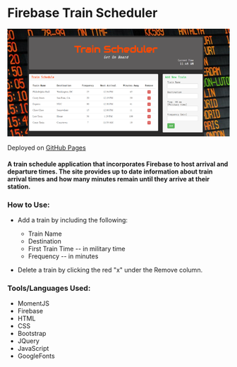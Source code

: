 # Firebase Train Scheduler

![Train](https://github.com/pamelatholan/Firebase-Train-Scheduler/blob/master/assets/images/Train.PNG)

Deployed on [GitHub Pages](https://pamelatholan.github.io/Firebase-Train-Scheduler/)

#### A train schedule application that incorporates Firebase to host arrival and departure times.  The site provides up to date information about train arrival times and how many minutes remain until they arrive at their station.

### How to Use:
* Add a train by including the following:
    * Train Name
    * Destination 
    * First Train Time -- in military time
    * Frequency -- in minutes

* Delete a train by clicking the red "x" under the Remove column.

### Tools/Languages Used:
* MomentJS
* Firebase
* HTML
* CSS
* Bootstrap
* JQuery
* JavaScript
* GoogleFonts
